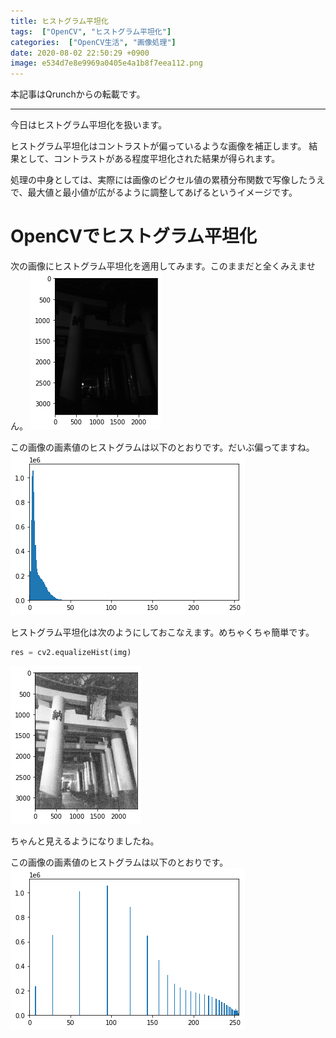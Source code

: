 ```yaml
---
title: ヒストグラム平坦化
tags:  ["OpenCV", "ヒストグラム平坦化"]
categories:  ["OpenCV生活", "画像処理"]
date: 2020-08-02 22:50:29 +0900
image: e534d7e8e9969a0405e4a1b8f7eea112.png
---
```

本記事はQrunchからの転載です。
___

今日はヒストグラム平坦化を扱います。

ヒストグラム平坦化はコントラストが偏っているような画像を補正します。
結果として、コントラストがある程度平坦化された結果が得られます。

処理の中身としては、実際には画像のピクセル値の累積分布関数で写像したうえで、最大値と最小値が広がるように調整してあげるというイメージです。

# OpenCVでヒストグラム平坦化

次の画像にヒストグラム平坦化を適用してみます。このままだと全くみえません。
![](51cf7f08ccc657141d3e65ef1b466e4e.png)

この画像の画素値のヒストグラムは以下のとおりです。だいぶ偏ってますね。
![](de36036169c411bbe353ffdf628df858.png)

ヒストグラム平坦化は次のようにしておこなえます。めちゃくちゃ簡単です。

```Python
res = cv2.equalizeHist(img)
```

![](e534d7e8e9969a0405e4a1b8f7eea112.png)

ちゃんと見えるようになりましたね。

この画像の画素値のヒストグラムは以下のとおりです。
![](e250638d16771a11e5bf8cc073ff4caf.png)
